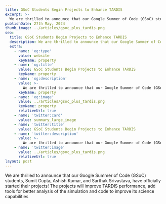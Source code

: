 ```yaml
---
title: GSoC Students Begin Projects to Enhance TARDIS
excerpt: >-
  We are thrilled to announce that our Google Summer of Code (GSoC) students, Sumit Gupta, Ashish Kumar, and Sarthak Srivastava, have officially started their projects! The projects will improve TARDIS performance, add tools for better analysis of the simulation and code to improve its science capabilities.
publishDate: 27th May, 2024
thumb_image: ../articles/gsoc_plus_tardis.png
seo:
  title: GSoC Students Begin Projects to Enhance TARDIS
  description: We are thrilled to announce that our Google Summer of Code (GSoC) students, Sumit Gupta, Ashish Kumar, and Sarthak Srivastava, have officially started their projects! The projects will improve TARDIS performance, add tools for better analysis of the simulation and code to improve its science capabilities.
  extra:
    - name: 'og:type'
      value: website
      keyName: property
    - name: 'og:title'
      value: GSoC Students Begin Projects to Enhance TARDIS
      keyName: property
    - name: 'og:description'
      value: >-
        We are thrilled to announce that our Google Summer of Code (GSoC) students, Sumit Gupta, Ashish Kumar, and Sarthak Srivastava, have officially started their projects! The projects will improve TARDIS performance, add tools for better analysis of the simulation and code to improve its science capabilities.
      keyName: property
    - name: 'og:image'
      value: ../articles/gsoc_plus_tardis.png
      keyName: property
      relativeUrl: true
    - name: 'twitter:card'
      value: summary_large_image
    - name: 'twitter:title'
      value: GSoC Students Begin Projects to Enhance TARDIS
    - name: 'twitter:description'
      value: >-
        We are thrilled to announce that our Google Summer of Code (GSoC) students, Sumit Gupta, Ashish Kumar, and Sarthak Srivastava, have officially started their projects! The projects will improve TARDIS performance, add tools for better analysis of the simulation and code to improve its science capabilities.
    - name: 'twitter:image'
      value: ../articles/gsoc_plus_tardis.png
      relativeUrl: true
layout: post
---
```


We are thrilled to announce that our Google Summer of Code (GSoC) students, Sumit Gupta, Ashish Kumar, and Sarthak Srivastava, have officially started their projects! The projects will improve TARDIS performance, add tools for better analysis of the simulation and code to improve its science capabilities.

